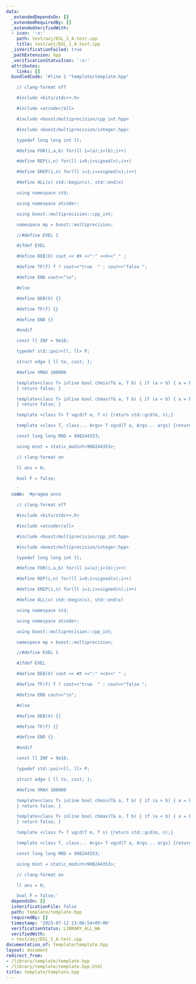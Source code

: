 ```yaml
---
data:
  _extendedDependsOn: []
  _extendedRequiredBy: []
  _extendedVerifiedWith:
  - icon: ':x:'
    path: test/aoj/DSL_1_A.test.cpp
    title: test/aoj/DSL_1_A.test.cpp
  _isVerificationFailed: true
  _pathExtension: hpp
  _verificationStatusIcon: ':x:'
  attributes:
    links: []
  bundledCode: '#line 2 "template/template.hpp"

    // clang-format off

    #include <bits/stdc++.h>

    #include <atcoder/all>

    #include <boost/multiprecision/cpp_int.hpp>

    #include <boost/multiprecision/integer.hpp>

    typedef long long int ll;

    #define FOR(i,a,b) for(ll i=(a);i<(b);i++)

    #define REP(i,n) for(ll i=0;i<signed(n);i++)

    #define EREP(i,n) for(ll i=1;i<=signed(n);i++)

    #define ALL(x) std::begin(x), std::end(x)

    using namespace std;

    using namespace atcoder;

    using boost::multiprecision::cpp_int;

    namespace mp = boost::multiprecision;

    //#define EVEL 1

    #ifdef EVEL

    #define DEB(X) cout << #X <<":" <<X<<" " ;

    #define TF(f) f ? cout<<"true  " : cout<<"false ";

    #define END cout<<"\n";

    #else

    #define DEB(X) {}

    #define TF(f) {}

    #define END {}

    #endif

    const ll INF = 9e18;

    typedef std::pair<ll, ll> P;

    struct edge { ll to, cost; };

    #define VMAX 100000

    template<class T> inline bool chmin(T& a, T b) { if (a > b) { a = b; return true;
    } return false; }

    template<class T> inline bool chmax(T& a, T b) { if (a < b) { a = b; return true;
    } return false; }

    template <class T> T vgcd(T m, T n) {return std::gcd(m, n);}

    template <class T, class... Args> T vgcd(T a, Args... args) {return vgcd(a, vgcd(args...));}

    const long long MOD = 998244353;

    using mint = static_modint<998244353>;

    // clang-format on

    ll ans = 0;

    bool F = false;

    '
  code: '#pragma once

    // clang-format off

    #include <bits/stdc++.h>

    #include <atcoder/all>

    #include <boost/multiprecision/cpp_int.hpp>

    #include <boost/multiprecision/integer.hpp>

    typedef long long int ll;

    #define FOR(i,a,b) for(ll i=(a);i<(b);i++)

    #define REP(i,n) for(ll i=0;i<signed(n);i++)

    #define EREP(i,n) for(ll i=1;i<=signed(n);i++)

    #define ALL(x) std::begin(x), std::end(x)

    using namespace std;

    using namespace atcoder;

    using boost::multiprecision::cpp_int;

    namespace mp = boost::multiprecision;

    //#define EVEL 1

    #ifdef EVEL

    #define DEB(X) cout << #X <<":" <<X<<" " ;

    #define TF(f) f ? cout<<"true  " : cout<<"false ";

    #define END cout<<"\n";

    #else

    #define DEB(X) {}

    #define TF(f) {}

    #define END {}

    #endif

    const ll INF = 9e18;

    typedef std::pair<ll, ll> P;

    struct edge { ll to, cost; };

    #define VMAX 100000

    template<class T> inline bool chmin(T& a, T b) { if (a > b) { a = b; return true;
    } return false; }

    template<class T> inline bool chmax(T& a, T b) { if (a < b) { a = b; return true;
    } return false; }

    template <class T> T vgcd(T m, T n) {return std::gcd(m, n);}

    template <class T, class... Args> T vgcd(T a, Args... args) {return vgcd(a, vgcd(args...));}

    const long long MOD = 998244353;

    using mint = static_modint<998244353>;

    // clang-format on

    ll ans = 0;

    bool F = false;'
  dependsOn: []
  isVerificationFile: false
  path: template/template.hpp
  requiredBy: []
  timestamp: '2023-07-12 23:06:54+09:00'
  verificationStatus: LIBRARY_ALL_WA
  verifiedWith:
  - test/aoj/DSL_1_A.test.cpp
documentation_of: template/template.hpp
layout: document
redirect_from:
- /library/template/template.hpp
- /library/template/template.hpp.html
title: template/template.hpp
---
```

